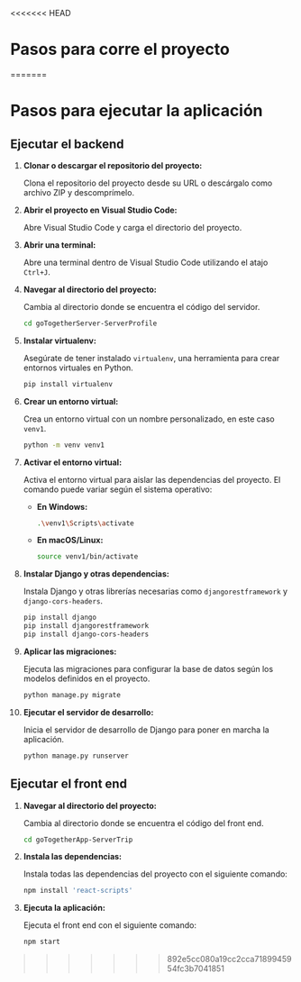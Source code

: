 <<<<<<< HEAD
# Pasos para corre el proyecto
=======
# Pasos para ejecutar la aplicación

## Ejecutar el backend

1. **Clonar o descargar el repositorio del proyecto:**
   
   Clona el repositorio del proyecto desde su URL o descárgalo como archivo ZIP y descomprímelo.
   
2. **Abrir el proyecto en Visual Studio Code:**

   Abre Visual Studio Code y carga el directorio del proyecto.

3. **Abrir una terminal:**

   Abre una terminal dentro de Visual Studio Code utilizando el atajo `Ctrl+J`.
   
4. **Navegar al directorio del proyecto:**

   Cambia al directorio donde se encuentra el código del servidor.

   ```bash
   cd goTogetherServer-ServerProfile

5. **Instalar virtualenv:**

   Asegúrate de tener instalado `virtualenv`, una herramienta para crear entornos virtuales en Python.

   ```bash
   pip install virtualenv

6. **Crear un entorno virtual:**

   Crea un entorno virtual con un nombre personalizado, en este caso `venv1`.

   ```bash
   python -m venv venv1

7. **Activar el entorno virtual:**

   Activa el entorno virtual para aislar las dependencias del proyecto. El comando puede variar según el sistema operativo:

   - **En Windows:**

     ```bash
     .\venv1\Scripts\activate
     ```

   - **En macOS/Linux:**

     ```bash
     source venv1/bin/activate
     ```

8. **Instalar Django y otras dependencias:**

   Instala Django y otras librerías necesarias como `djangorestframework` y `django-cors-headers`.

   ```bash
   pip install django
   pip install djangorestframework
   pip install django-cors-headers

9. **Aplicar las migraciones:**

   Ejecuta las migraciones para configurar la base de datos según los modelos definidos en el proyecto.

   ```bash
   python manage.py migrate
   
10. **Ejecutar el servidor de desarrollo:**

    Inicia el servidor de desarrollo de Django para poner en marcha la aplicación.

    ```bash
    python manage.py runserver
    ```
## Ejecutar el front end
1. **Navegar al directorio del proyecto:**

   Cambia al directorio donde se encuentra el código del front end.

   ```bash
   cd goTogetherApp-ServerTrip

2. **Instala las dependencias:**

   Instala todas las dependencias del proyecto con el siguiente comando:

   ```bash
   npm install 'react-scripts'

3. **Ejecuta la aplicación:**

   Ejecuta el front end con el siguiente comando:

   ```bash
   npm start
>>>>>>> 892e5cc080a19cc2cca7189945954fc3b7041851

